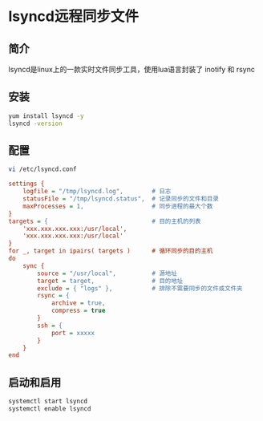 # lsyncd远程同步文件

## 简介

lsyncd是linux上的一款实时文件同步工具，使用lua语言封装了 inotify 和 rsync

## 安装

```sh
yum install lsyncd -y
lsyncd -version
```

## 配置

```sh
vi /etc/lsyncd.conf
```

```ini
settings {
    logfile = "/tmp/lsyncd.log",        # 日志
    statusFile = "/tmp/lsyncd.status",  # 记录同步的文件和目录
    maxProcesses = 1,                   # 同步进程的最大个数
}
targets = {                             # 目的主机的列表
    'xxx.xxx.xxx.xxx:/usr/local',
    'xxx.xxx.xxx.xxx:/usr/local'
}
for _, target in ipairs( targets )      # 循环同步的目的主机
do
    sync {
        source = "/usr/local",          # 源地址
        target = target,                # 目的地址
        exclude = { "logs" },           # 排除不需要同步的文件或文件夹
        rsync = {
            archive = true,
            compress = true
        }
        ssh = {
            port = xxxxx
        }
    }
end
```

## 启动和启用

```sh
systemctl start lsyncd
systemctl enable lsyncd
```
